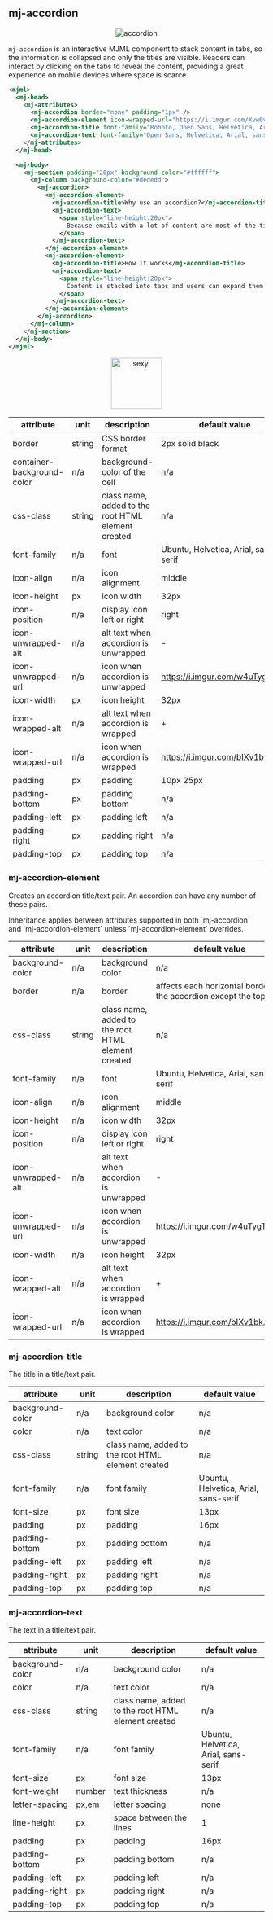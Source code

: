 ## mj-accordion

<p style="text-align: center;" >
  <img src="https://i.imgur.com/C4S9MVc.gif" alt="accordion" />
</p>

`mj-accordion` is an interactive MJML component to stack content in tabs, so the information is collapsed and only the titles are visible. Readers can interact by clicking on the tabs to reveal the content, providing a great experience on mobile devices where space is scarce.

```xml
<mjml>
  <mj-head>
    <mj-attributes>
      <mj-accordion border="none" padding="1px" />
      <mj-accordion-element icon-wrapped-url="https://i.imgur.com/Xvw0vjq.png" icon-unwrapped-url="https://i.imgur.com/KKHenWa.png" icon-height="24px" icon-width="24px" />
      <mj-accordion-title font-family="Roboto, Open Sans, Helvetica, Arial, sans-serif" background-color="#fff" color="#031017" padding="15px" font-size="18px" />
      <mj-accordion-text font-family="Open Sans, Helvetica, Arial, sans-serif" background-color="#fafafa" padding="15px" color="#505050" font-size="14px" />
    </mj-attributes>
  </mj-head>

  <mj-body>
    <mj-section padding="20px" background-color="#ffffff">
      <mj-column background-color="#dededd">
        <mj-accordion>
          <mj-accordion-element>
            <mj-accordion-title>Why use an accordion?</mj-accordion-title>
            <mj-accordion-text>
              <span style="line-height:20px">
                Because emails with a lot of content are most of the time a very bad experience on mobile, mj-accordion comes handy when you want to deliver a lot of information in a concise way.
              </span>
            </mj-accordion-text>
          </mj-accordion-element>
          <mj-accordion-element>
            <mj-accordion-title>How it works</mj-accordion-title>
            <mj-accordion-text>
              <span style="line-height:20px">
                Content is stacked into tabs and users can expand them at will. If responsive styles are not supported (mostly on desktop clients), tabs are then expanded and your content is readable at once.
              </span>
            </mj-accordion-text>
          </mj-accordion-element>
        </mj-accordion>
      </mj-column>
    </mj-section>
  </mj-body>
</mjml>
```

<p style="text-align: center;" >
  <a href="https://mjml.io/try-it-live/components/accordion">
    <img width="100px" src="https://mjml.io/assets/img/svg/TRYITLIVE.svg" alt="sexy" />
  </a>
</p>

attribute | unit | description | default value
----------|------|-------------|---------------
border | string | CSS border format | 2px solid black
container-background-color | n/a | background-color of the cell | n/a
css-class | string | class name, added to the root HTML element created | n/a
font-family | n/a | font | Ubuntu, Helvetica, Arial, sans-serif
icon-align | n/a | icon alignment | middle
icon-height | px | icon width | 32px
icon-position | n/a | display icon left or right | right
icon-unwrapped-alt | n/a | alt text when accordion is unwrapped | -
icon-unwrapped-url | n/a | icon when accordion is unwrapped | https://i.imgur.com/w4uTygT.png
icon-width | px | icon height | 32px
icon-wrapped-alt | n/a | alt text when accordion is wrapped | +
icon-wrapped-url | n/a | icon when accordion is wrapped | https://i.imgur.com/bIXv1bk.png
padding | px | padding | 10px 25px
padding-bottom | px | padding bottom | n/a
padding-left | px | padding left | n/a
padding-right | px | padding right | n/a
padding-top | px | padding top | n/a

### mj-accordion-element

Creates an accordion title/text pair.
An accordion can have any number of these pairs.

<aside class="notice">
Inheritance applies between attributes supported in both `mj-accordion` and 
`mj-accordion-element` unless `mj-accordion-element` overrides.
</aside>

attribute | unit | description | default value
----------|------|-------------|---------------
background-color | n/a | background color | n/a
border | n/a | border | affects each horizontal border in the accordion except the top one
css-class | string | class name, added to the root HTML element created | n/a
font-family | n/a | font | Ubuntu, Helvetica, Arial, sans-serif
icon-align | n/a | icon alignment | middle
icon-height | n/a | icon width | 32px
icon-position | n/a | display icon left or right | right
icon-unwrapped-alt | n/a | alt text when accordion is unwrapped | -
icon-unwrapped-url | n/a | icon when accordion is unwrapped | https://i.imgur.com/w4uTygT.png
icon-width | n/a | icon height | 32px
icon-wrapped-alt | n/a | alt text when accordion is wrapped | +
icon-wrapped-url | n/a | icon when accordion is wrapped | https://i.imgur.com/bIXv1bk.png

### mj-accordion-title

The title in a title/text pair.

attribute | unit | description | default value
----------|------|-------------|---------------
background-color | n/a | background color | n/a
color | n/a | text color | n/a
css-class | string | class name, added to the root HTML element created | n/a
font-family | n/a | font family | Ubuntu, Helvetica, Arial, sans-serif
font-size | px | font size | 13px
padding | px | padding | 16px
padding-bottom | px | padding bottom | n/a
padding-left | px | padding left | n/a
padding-right | px | padding right | n/a
padding-top | px | padding top | n/a

### mj-accordion-text

The text in a title/text pair.

attribute | unit | description | default value
----------|------|-------------|---------------
background-color | n/a | background color | n/a
color | n/a | text color | n/a
css-class | string | class name, added to the root HTML element created | n/a
font-family | n/a | font family | Ubuntu, Helvetica, Arial, sans-serif
font-size | px | font size | 13px
font-weight | number | text thickness | n/a
letter-spacing | px,em | letter spacing | none
line-height | px | space between the lines | 1
padding | px | padding | 16px
padding-bottom | px | padding bottom | n/a
padding-left | px | padding left | n/a
padding-right | px | padding right | n/a
padding-top | px | padding top | n/a
